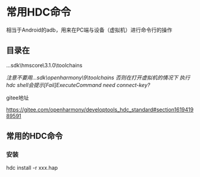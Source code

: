 # 常用HDC命令

相当于Android的adb，用来在PC端与设备（虚拟机）进行命令行的操作

## 目录在

...sdk\hmscore\3.1.0\toolchains

*注意不要用...sdk\openharmony\9\toolchains 否则在打开虚拟机的情况下 执行hdc shell会提示[Fail]ExecuteCommand need connect-key?*

gitee地址

https://gitee.com/openharmony/developtools_hdc_standard#section161941989591

## 常用的HDC命令

### 安装

hdc install -r xxx.hap

